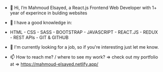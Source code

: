 - 👋 Hi, I’m Mahmoud Elsayed, a React.js Frontend Web Developer with 1+ year of experince in bulding websites

- 🌱 I have a good knowledge in:
- HTML - CSS - SASS - BOOTSTRAP - JAVASCRIPT - REACT.JS - REDUX - REST APIs - GIT & GITHUB

- 👀 I'm currently looking for a job, so if you're interesting just let me know.

- 📫 How to reach me? / where to see my work? => check out my portfolio at => https://mahmoud-elsayed.netlify.app/

<!---
mahmoud3468/mahmoud3468 is a ✨ special ✨ repository because its `README.md` (this file) appears on your GitHub profile.
You can click the Preview link to take a look at your changes.
--->
